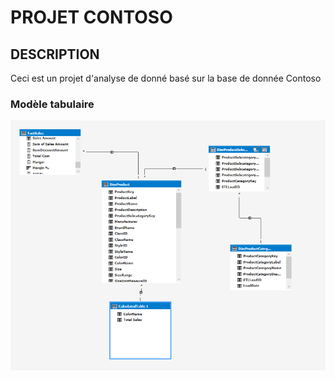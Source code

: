 # PROJET CONTOSO 

## DESCRIPTION 

Ceci est un projet d'analyse de donné basé sur la base de donnée Contoso 


### Modèle tabulaire 

![Modele](img/modele.png)



